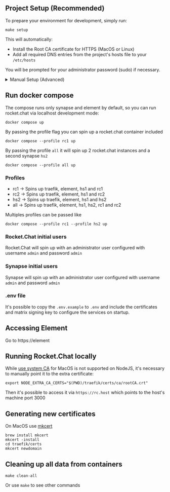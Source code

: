 ## Project Setup (Recommended)

To prepare your environment for development, simply run:

```shell
make setup
```
This will automatically:
- Install the Root CA certificate for HTTPS (MacOS or Linux)
- Add all required DNS entries from the project's hosts file to your `/etc/hosts`

You will be prompted for your administrator password (sudo) if necessary.

<details>
<summary>Manual Setup (Advanced)</summary>

## Manual Setup (Advanced)

If you need to run steps individually, use the following commands:

### Add DNS lookup to /etc/hosts
```shell
make apply-hosts
```
Checks each entry in the project's `hosts` file and adds only those missing to `/etc/hosts`.

### Install Root CA
```shell
make install-root-ca
```
Installs the Root CA certificate for HTTPS. For MacOS, uses the `security` command. For Linux, copies the certificate and runs `update-ca-certificates`. For other systems, follow manual instructions.
</details>

## Run docker compose

The compose runs only synapse and element by default, so you can run rocket.chat via localhost development mode:
```shell
docker compose up
```

By passing the profile flag you can spin up a rocket.chat container included
```shell
docker compose --profile rc1 up
```

By passing the profile `all` it will spin up 2 rocket.chat instances and a second synapse `hs2`
```shell
docker compose --profile all up
```

### Profiles
- rc1 -> Spins up traefik, element, hs1 and rc1
- rc2 -> Spins up traefik, element, hs1 and rc2
- hs2 -> Spins up traefik, element, hs1 and hs2
- all -> Spins up traefik, element, hs1, hs2, rc1 and rc2

Multiples profiles can be passed like
```shell
docker compose --profile rc1 --profile hs2 up
```

### Rocket.Chat initial users
Rocket.Chat will spin up with an administrator user configured with username `admin` and password `admin`

### Synapse initial users
Synapse will spin up with an administrator user configured with username `admin` and password `admin`

### .env file
It's possible to copy the `.env.example` to `.env` and include the certificates and matrix signing key to
configure the services on startup.

## Accessing Element

Go to https://element

## Running Rocket.Chat locally

While [use system CA](https://github.com/nodejs/node/issues/58990) for MacOS is not supported on NodeJS, it's
necessary to manually point it to the extra certificate:

```shell
export NODE_EXTRA_CA_CERTS="$(PWD)/traefik/certs/ca/rootCA.crt"
```

Then it's possible to access it via `https://rc.host` which points to the host's machine port 3000

## Generating new certificates

On MacOS use [mkcert](https://github.com/FiloSottile/mkcert)

```shell
brew install mkcert
mkcert -install
cd traefik/certs
mkcert newdomain
```

## Cleaning up all data from containers

```shell
make clean-all
```

Or use `make` to see other commands